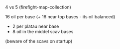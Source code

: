 4 vs 5 (firefight-map-collection) 

16 oil per base (+ 16 near top bases - its oil balanced) 
+ 2 per platau near base 
+ 8 oil in the middel scav bases 

(beware of the scavs on startup)